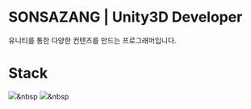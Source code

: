 # SONSAZANG | Unity3D Developer
유니티를 통한 다양한 컨텐츠를 만드는 프로그래머입니다.

# Stack
<img src="https://img.shields.io/badge/Unity-000000?style=flat-square&logo=Unity&logoColor=white"/></a>&nbsp 
<img src="https://img.shields.io/badge/C Sharp-239120?style=flat-square&logo=Unity&logoColor=white"/></a>&nbsp 

